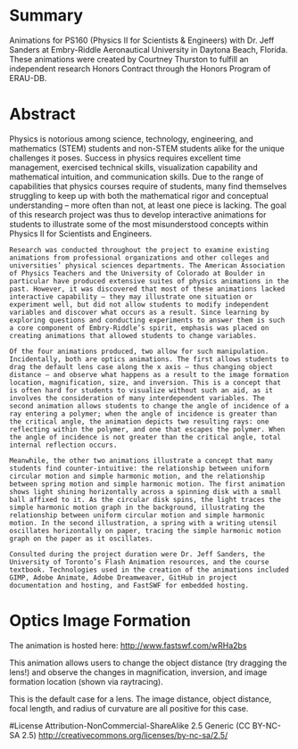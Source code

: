 # Summary
Animations for PS160 (Physics II for Scientists & Engineers) with Dr. Jeff Sanders at Embry-Riddle Aeronautical University in Daytona Beach, Florida. These animations were created by Courtney Thurston to fulfill an independent research Honors Contract through the Honors Program of ERAU-DB.

# Abstract
Physics is notorious among science, technology, engineering, and mathematics (STEM) students and non-STEM students alike for the unique challenges it poses. Success in physics requires excellent time management, exercised technical skills, visualization capability and mathematical intuition, and communication skills. Due to the range of capabilities that physics courses require of students, many find themselves struggling to keep up with both the mathematical rigor and conceptual understanding – more often than not, at least one piece is lacking. The goal of this research project was thus to develop interactive animations for students to illustrate some of the most misunderstood concepts within Physics II for Scientists and Engineers.

	Research was conducted throughout the project to examine existing animations from professional organizations and other colleges and universities’ physical sciences departments. The American Association of Physics Teachers and the University of Colorado at Boulder in particular have produced extensive suites of physics animations in the past. However, it was discovered that most of these animations lacked interactive capability – they may illustrate one situation or experiment well, but did not allow students to modify independent variables and discover what occurs as a result. Since learning by exploring questions and conducting experiments to answer them is such a core component of Embry-Riddle’s spirit, emphasis was placed on creating animations that allowed students to change variables.
	
	Of the four animations produced, two allow for such manipulation. Incidentally, both are optics animations. The first allows students to drag the default lens case along the x axis – thus changing object distance – and observe what happens as a result to the image formation location, magnification, size, and inversion. This is a concept that is often hard for students to visualize without such an aid, as it involves the consideration of many interdependent variables. The second animation allows students to change the angle of incidence of a ray entering a polymer; when the angle of incidence is greater than the critical angle, the animation depicts two resulting rays: one reflecting within the polymer, and one that escapes the polymer. When the angle of incidence is not greater than the critical angle, total internal reflection occurs.
	
	Meanwhile, the other two animations illustrate a concept that many students find counter-intuitive: the relationship between uniform circular motion and simple harmonic motion, and the relationship between spring motion and simple harmonic motion. The first animation shows light shining horizontally across a spinning disk with a small ball affixed to it. As the circular disk spins, the light traces the simple harmonic motion graph in the background, illustrating the relationship between uniform circular motion and simple harmonic motion. In the second illustration, a spring with a writing utensil oscillates horizontally on paper, tracing the simple harmonic motion graph on the paper as it oscillates. 
	
	Consulted during the project duration were Dr. Jeff Sanders, the University of Toronto’s Flash Animation resources, and the course textbook. Technologies used in the creation of the animations included GIMP, Adobe Animate, Adobe Dreamweaver, GitHub in project documentation and hosting, and FastSWF for embedded hosting.

# Optics Image Formation
The animation is hosted here: http://www.fastswf.com/wRHa2bs

This animation allows users to change the object distance (try dragging the lens!) and observe the changes in magnification, inversion, and image formation location (shown via raytracing). 

This is the default case for a lens. The image distance, object distance, focal length, and radius of curvature are all positive for this case. 

#License
Attribution-NonCommercial-ShareAlike 2.5 Generic (CC BY-NC-SA 2.5)
http://creativecommons.org/licenses/by-nc-sa/2.5/
